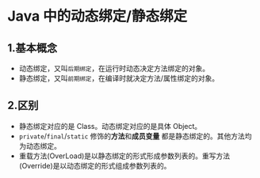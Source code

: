 # Java 中的动态绑定/静态绑定
## 1.基本概念
* 动态绑定，又叫`后期绑定`，在运行时动态决定方法绑定的对象。
* 静态绑定，又叫`前期绑定`，在编译时就决定方法/属性绑定的对象。

## 2.区别
* 静态绑定对应的是 Class。动态绑定对应的是具体 Object。
* `private`/`final`/`static` 修饰的**方法**和**成员变量** 都是静态绑定的。其他方法均为动态绑定。
* 重载方法(OverLoad)是以静态绑定的形式形成参数列表的。重写方法(Override)是以动态绑定的形式组成参数列表的。
